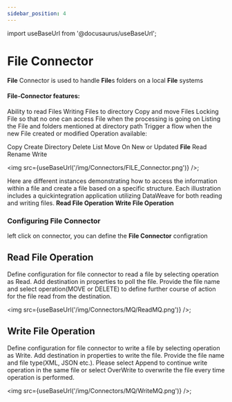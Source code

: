 ```yaml
---
sidebar_position: 4
---
```


import useBaseUrl from '@docusaurus/useBaseUrl';

# File Connector

**File** Connector is used to handle **File**s folders on a local **File** systems

#### File-Connector features:

Ability to read Files
Writing Files to directory
Copy and move Files
Locking File so that no one can access File when the processing is going on
Listing the File and folders mentioned at directory path
Trigger a flow when the new File created or modified
Operation available:

Copy
Create Directory
Delete
List
Move
On New or Updated **File**
Read
Rename
Write

<img src={useBaseUrl('/img/Connectors/FILE_Connector.png')} />;


Here are different instances demonstrating how to access the information within a file and create a file based on a specific structure. Each illustration includes a quickintegration application utilizing DataWeave for both reading and writing files.
**Read File Operation**
**Write File Operation**

### Configuring File Connector
left click on connector, you can define the **File Connector** configration

## Read File Operation
Define configuration for file connector to read a file by selecting operation as Read. Add destination in properties to poll the file.
Provide the file name and select operation(MOVE or DELETE) to define further course of action for the file read from the destination. 

<img src={useBaseUrl('/img/Connectors/MQ/ReadMQ.png')} />;


## Write File Operation
Define configuration for file connector to write a file by selecting operation as Write. Add destination in properties to write the file.
Provide the file name and file type(XML, JSON etc.). Please select Append to continue write operation in the same file or select OverWrite to overwrite the file every time operation is performed.


<img src={useBaseUrl('/img/Connectors/MQ/WriteMQ.png')} />;





